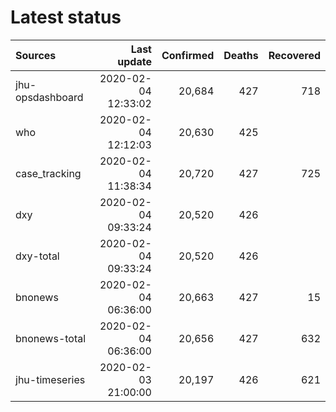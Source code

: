 # Latest status

|  Sources | Last update | Confirmed | Deaths | Recovered |
|  :--- |  ---: |  ---: |  ---: |  ---: | 
| jhu-opsdashboard | 2020-02-04 12:33:02 | 20,684 | 427 | 718 | 
| who | 2020-02-04 12:12:03 | 20,630 | 425 |  | 
| case_tracking | 2020-02-04 11:38:34 | 20,720 | 427 | 725 | 
| dxy | 2020-02-04 09:33:24 | 20,520 | 426 |  | 
| dxy-total | 2020-02-04 09:33:24 | 20,520 | 426 |  | 
| bnonews | 2020-02-04 06:36:00 | 20,663 | 427 | 15 | 
| bnonews-total | 2020-02-04 06:36:00 | 20,656 | 427 | 632 | 
| jhu-timeseries | 2020-02-03 21:00:00 | 20,197 | 426 | 621 | 
